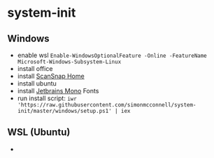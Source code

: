 # system-init

## Windows

- enable wsl `Enable-WindowsOptionalFeature -Online -FeatureName Microsoft-Windows-Subsystem-Linux`
- install office
- install [ScanSnap Home](http://scansnap.fujitsu.com/global/dl/win-ix500.html)
- install ubuntu
- install [Jetbrains Mono](https://www.jetbrains.com/lp/mono/) Fonts
- run install script:
  `iwr 'https://raw.githubusercontent.com/simonmcconnell/system-init/master/windows/setup.ps1' | iex`

## WSL (Ubuntu)

- 
